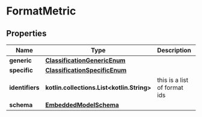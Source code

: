 
# FormatMetric

## Properties
Name | Type | Description | Notes
------------ | ------------- | ------------- | -------------
**generic** | [**ClassificationGenericEnum**](ClassificationGenericEnum) |  | 
**specific** | [**ClassificationSpecificEnum**](ClassificationSpecificEnum) |  | 
**identifiers** | **kotlin.collections.List&lt;kotlin.String&gt;** | this is a list of format ids | 
**schema** | [**EmbeddedModelSchema**](EmbeddedModelSchema) |  |  [optional]



